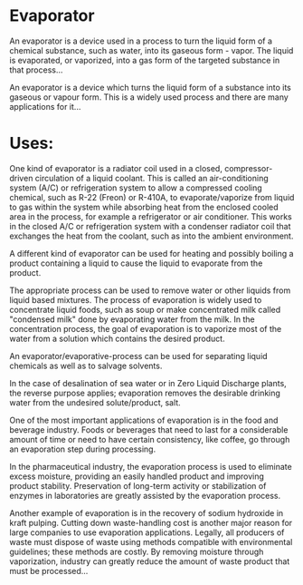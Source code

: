 # Evaporator

An evaporator is a device used in a process to turn the liquid form of a chemical substance, such as water, into its gaseous form - vapor. The liquid is evaporated, or vaporized, into a gas form of the targeted substance in that process...

An evaporator is a device which turns the liquid form of a substance into its gaseous or vapour form. This is a widely used process and there are many applications for it...


# Uses:

One kind of evaporator is a radiator coil used in a closed, compressor-driven circulation of a liquid coolant. This is called an air-conditioning system (A/C) or refrigeration system to allow a compressed cooling chemical, such as R-22 (Freon) or R-410A, to evaporate/vaporize from liquid to gas within the system while absorbing heat from the enclosed cooled area in the process, for example a refrigerator or air conditioner. This works in the closed A/C or refrigeration system with a condenser radiator coil that exchanges the heat from the coolant, such as into the ambient environment.

A different kind of evaporator can be used for heating and possibly boiling a product containing a liquid to cause the liquid to evaporate from the product.

The appropriate process can be used to remove water or other liquids from liquid based mixtures. The process of evaporation is widely used to concentrate liquid foods, such as soup or make concentrated milk called "condensed milk" done by evaporating water from the milk. In the concentration process, the goal of evaporation is to vaporize most of the water from a solution which contains the desired product.

An evaporator/evaporative-process can be used for separating liquid chemicals as well as to salvage solvents.

In the case of desalination of sea water or in Zero Liquid Discharge plants, the reverse purpose applies; evaporation removes the desirable drinking water from the undesired solute/product, salt.

One of the most important applications of evaporation is in the food and beverage industry. Foods or beverages that need to last for a considerable amount of time or need to have certain consistency, like coffee, go through an evaporation step during processing.

In the pharmaceutical industry, the evaporation process is used to eliminate excess moisture, providing an easily handled product and improving product stability. Preservation of long-term activity or stabilization of enzymes in laboratories are greatly assisted by the evaporation process.

Another example of evaporation is in the recovery of sodium hydroxide in kraft pulping. Cutting down waste-handling cost is another major reason for large companies to use evaporation applications. Legally, all producers of waste must dispose of waste using methods compatible with environmental guidelines; these methods are costly. By removing moisture through vaporization, industry can greatly reduce the amount of waste product that must be processed...
